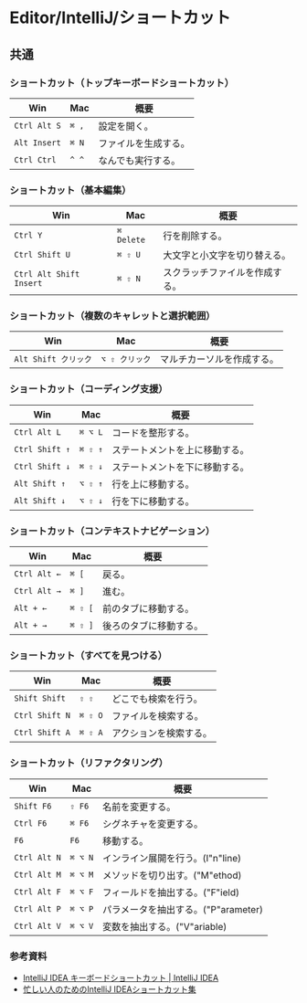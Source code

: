 # Editor/IntelliJ/ショートカット

## 共通

### ショートカット（トップキーボードショートカット）

| Win          | Mac   | 概要         |
|--------------|-------|------------|
| `Ctrl Alt S` | `⌘ ,` | 設定を開く。     |
| `Alt Insert` | `⌘ N` | ファイルを生成する。 |
| `Ctrl Ctrl`  | `^ ^` | なんでも実行する。  |

### ショートカット（基本編集）

| Win                     | Mac        | 概要              |
|-------------------------|------------|-----------------|
| `Ctrl Y`                | `⌘ Delete` | 行を削除する。         |
| `Ctrl Shift U`          | `⌘ ⇧ U`    | 大文字と小文字を切り替える。  |
| `Ctrl Alt Shift Insert` | `⌘ ⇧ N`    | スクラッチファイルを作成する。 |

### ショートカット（複数のキャレットと選択範囲）

| Win              | Mac        | 概要            |
|------------------|------------|---------------|
| `Alt Shift クリック` | `⌥ ⇧ クリック` | マルチカーソルを作成する。 |

### ショートカット（コーディング支援）

| Win            | Mac     | 概要              |
|----------------|---------|-----------------|
| `Ctrl Alt L`   | `⌘ ⌥ L` | コードを整形する。       |
| `Ctrl Shift ↑` | `⌘ ⇧ ↑` | ステートメントを上に移動する。 |
| `Ctrl Shift ↓` | `⌘ ⇧ ↓` | ステートメントを下に移動する。 |
| `Alt Shift ↑`  | `⌥ ⇧ ↑` | 行を上に移動する。       |
| `Alt Shift ↓`  | `⌥ ⇧ ↓` | 行を下に移動する。       |

### ショートカット（コンテキストナビゲーション）

| Win          | Mac     | 概要          |
|--------------|---------|-------------|
| `Ctrl Alt ←` | `⌘ [`   | 戻る。         |
| `Ctrl Alt →` | `⌘ ]`   | 進む。         |
| `Alt + ←`    | `⌘ ⇧ [` | 前のタブに移動する。  |
| `Alt + →`    | `⌘ ⇧ ]` | 後ろのタブに移動する。 |

### ショートカット（すべてを見つける）

| Win            | Mac     | 概要          |
|----------------|---------|-------------|
| `Shift Shift`  | `⇧ ⇧`   | どこでも検索を行う。  |
| `Ctrl Shift N` | `⌘ ⇧ O` | ファイルを検索する。  |
| `Ctrl Shift A` | `⌘ ⇧ A` | アクションを検索する。 |

### ショートカット（リファクタリング）

| Win          | Mac     | 概要                       |
|--------------|---------|--------------------------|
| `Shift F6`   | `⇧ F6`  | 名前を変更する。                 |
| `Ctrl F6`    | `⌘ F6`  | シグネチャを変更する。              |
| `F6`         | `F6`    | 移動する。                    |
| `Ctrl Alt N` | `⌘ ⌥ N` | インライン展開を行う。(I"n"line)    |
| `Ctrl Alt M` | `⌘ ⌥ M` | メソッドを切り出す。("M"ethod)     |
| `Ctrl Alt F` | `⌘ ⌥ F` | フィールドを抽出する。("F"ield)     |
| `Ctrl Alt P` | `⌘ ⌥ P` | パラメータを抽出する。("P"arameter) |
| `Ctrl Alt V` | `⌘ ⌥ V` | 変数を抽出する。("V"ariable)     |

### 参考資料

- [IntelliJ IDEA キーボードショートカット | IntelliJ IDEA](https://pleiades.io/help/idea/mastering-keyboard-shortcuts.html)
- [忙しい人のためのIntelliJ IDEAショートカット集](https://qiita.com/yoppe/items/f7cbeb825c071691d3f2)
